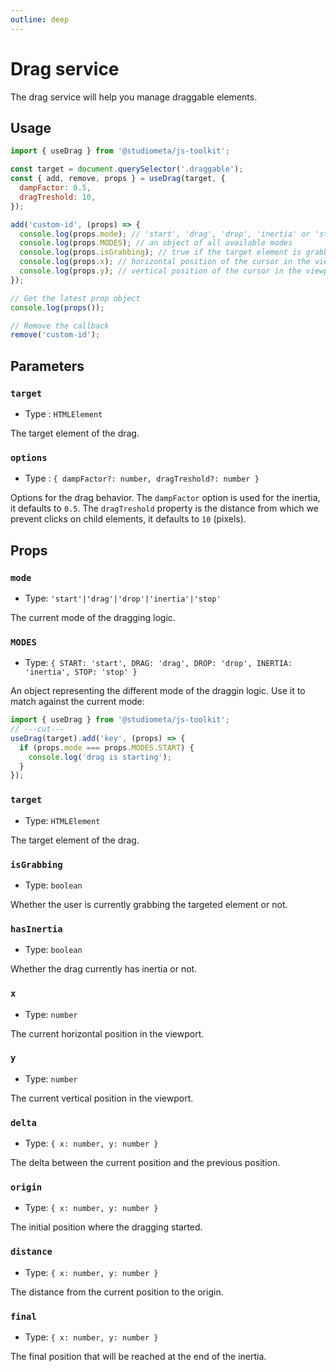 ```yaml
---
outline: deep
---
```


# Drag service

The drag service will help you manage draggable elements.

## Usage

```js twoslash
import { useDrag } from '@studiometa/js-toolkit';

const target = document.querySelector('.draggable');
const { add, remove, props } = useDrag(target, {
  dampFactor: 0.5,
  dragTreshold: 10,
});

add('custom-id', (props) => {
  console.log(props.mode); // 'start', 'drag', 'drop', 'inertia' or 'stop'
  console.log(props.MODES); // an object of all available modes
  console.log(props.isGrabbing); // true if the target element is grabbed
  console.log(props.x); // horizontal position of the cursor in the viewport
  console.log(props.y); // vertical position of the cursor in the viewport
});

// Get the latest prop object
console.log(props());

// Remove the callback
remove('custom-id');
```

## Parameters

### `target`

- Type : `HTMLElement`

The target element of the drag.

### `options`

- Type : `{ dampFactor?: number, dragTreshold?: number }`

Options for the drag behavior. The `dampFactor` option is used for the inertia, it defaults to `0.5`. The `dragTreshold` property is the distance from which we prevent clicks on child elements, it defaults to `10` (pixels).

## Props

### `mode`

- Type: `'start'|'drag'|'drop'|'inertia'|'stop'`

The current mode of the dragging logic.

### `MODES`

- Type: `{ START: 'start', DRAG: 'drag', DROP: 'drop', INERTIA: 'inertia', STOP: 'stop' }`

An object representing the different mode of the draggin logic. Use it to match against the current mode:

```js twoslash {2}
import { useDrag } from '@studiometa/js-toolkit';
// ---cut---
useDrag(target).add('key', (props) => {
  if (props.mode === props.MODES.START) {
    console.log('drag is starting');
  }
});
```

### `target`

- Type: `HTMLElement`

The target element of the drag.

### `isGrabbing`

- Type: `boolean`

Whether the user is currently grabbing the targeted element or not.

### `hasInertia`

- Type: `boolean`

Whether the drag currently has inertia or not.

### `x`

- Type: `number`

The current horizontal position in the viewport.

### `y`

- Type: `number`

The current vertical position in the viewport.

### `delta`

- Type: `{ x: number, y: number }`

The delta between the current position and the previous position.

### `origin`

- Type: `{ x: number, y: number }`

The initial position where the dragging started.

### `distance`

- Type: `{ x: number, y: number }`

The distance from the current position to the origin.

### `final`

- Type: `{ x: number, y: number }`

The final position that will be reached at the end of the inertia.
